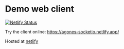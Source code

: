 # Demo web client

[![Netlify Status](https://api.netlify.com/api/v1/badges/0c2ce1eb-2c8d-426f-8741-0ae2a2a11371/deploy-status)](https://app.netlify.com/sites/agones-socketio/deploys)

Try the client online: https://agones-socketio.netlify.app/

Hosted at [netlify](https://app.netlify.com/sites/agones-socketio)

